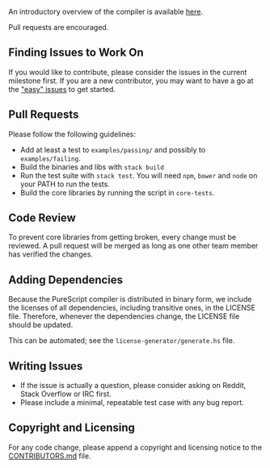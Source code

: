 An introductory overview of the compiler is available [here](https://www.youtube.com/watch?v=Y3P1dxqwFiE).

Pull requests are encouraged.

## Finding Issues to Work On

If you would like to contribute, please consider the issues in the current milestone first. If you are a new contributor, you may want to have a go at the ["easy" issues](https://github.com/purescript/purescript/labels/easy) to get started.

## Pull Requests

Please follow the following guidelines:

- Add at least a test to `examples/passing/` and possibly to `examples/failing`.
- Build the binaries and libs with `stack build`
- Run the test suite with `stack test`. You will need `npm`, `bower` and `node` on your PATH to run the tests.
- Build the core libraries by running the script in `core-tests`.

## Code Review

To prevent core libraries from getting broken, every change must be reviewed. A pull request will be merged as long as one other team member has verified the changes.

## Adding Dependencies

Because the PureScript compiler is distributed in binary form, we include
the licenses of all dependencies, including transitive ones, in the LICENSE
file. Therefore, whenever the dependencies change, the LICENSE file should be
updated.

This can be automated; see the `license-generator/generate.hs` file.

## Writing Issues

- If the issue is actually a question, please consider asking on Reddit, Stack Overflow or IRC first.
- Please include a minimal, repeatable test case with any bug report.

## Copyright and Licensing

For any code change, please append a copyright and licensing notice to the [CONTRIBUTORS.md](CONTRIBUTORS.md) file.
